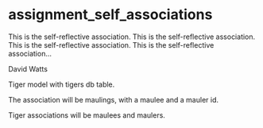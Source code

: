 assignment_self_associations
============================

This is the self-reflective association. This is the self-reflective association. This is the self-reflective association. This is the self-reflective association...

David Watts

Tiger model with tigers db table.

The association will be maulings, with a maulee and a mauler id.

Tiger associations will be maulees and maulers. 
